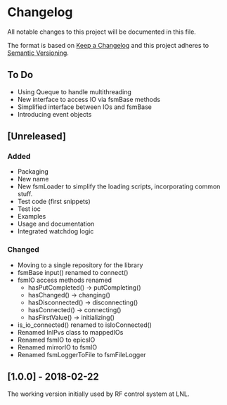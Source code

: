 # Changelog
All notable changes to this project will be documented in this file.

The format is based on [Keep a Changelog](http://keepachangelog.com/en/1.0.0/)
and this project adheres to [Semantic Versioning](http://semver.org/spec/v2.0.0.html).

## To Do

- Using Queque to handle multithreading
- New interface to access IO via fsmBase methods
- Simplified interface between IOs and fsmBase
- Introducing event objects

## [Unreleased]

### Added

- Packaging
- New name
- New fsmLoader to simplify the loading scripts, incorporating common stuff.
- Test code (first snippets)
- Test ioc
- Examples
- Usage and documentation
- Integrated watchdog logic

### Changed

- Moving to a single repository for the library
- fsmBase input() renamed to connect()
- fsmIO access methods renamed
    - hasPutCompleted() -> putCompleting()
    - hasChanged() -> changing()
    - hasDisconnected() -> disconnecting()
    - hasConnected() -> connecting()
    - hasFirstValue() -> initializing()
- is_io_connected() renamed to isIoConnected()
- Renamed lnlPvs class to mappedIOs
- Renamed fsmIO to epicsIO
- Renamed mirrorIO to fsmIO
- Renamed fsmLoggerToFile to fsmFileLogger


## [1.0.0] - 2018-02-22

The working version initially used by RF control system at LNL.